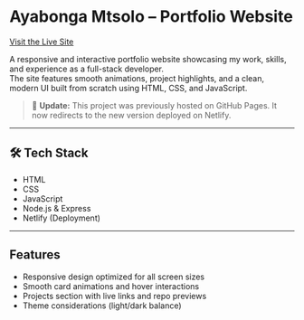 # Ayabonga Mtsolo – Portfolio Website

[Visit the Live Site](https://ayabongamtsolo.netlify.app/)

A responsive and interactive portfolio website showcasing my work, skills, and experience as a full-stack developer.  
The site features smooth animations, project highlights, and a clean, modern UI built from scratch using HTML, CSS, and JavaScript.

> 📢 **Update:** This project was previously hosted on GitHub Pages. It now redirects to the new version deployed on Netlify.

---

## 🛠 Tech Stack

- HTML
- CSS
- JavaScript
- Node.js & Express
- Netlify (Deployment)

---

## Features

- Responsive design optimized for all screen sizes
- Smooth card animations and hover interactions
- Projects section with live links and repo previews
- Theme considerations (light/dark balance)